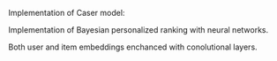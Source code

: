 
Implementation of Caser model:

Implementation of Bayesian personalized ranking with neural networks.

Both user and item embeddings enchanced with conolutional layers.
